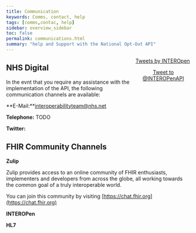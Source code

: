```yaml
---
title: Communication
keywords: Comms, contact, help
tags: [comms,contac, help]
sidebar: overview_sidebar
toc: false
permalink: communications.html
summary: "help and Support with the National Opt-Out API"
---
```

<div Style="width:30%;float:right;margin-left:3%">
  <a class="twitter-timeline" href="https://twitter.com/INTEROPenAPI" data-tweet-limit="3">Tweets by INTEROpen</a>
  <script async src="//platform.twitter.com/widgets.js" charset="utf-8"></script>
  <p style="text-align:center">
     <a href="https://twitter.com/intent/tweet?screen_name=INTEROPenAPI" class="twitter-mention-button" data-show-count="false">Tweet to @INTEROPenAPI</a>
    <script async src="//platform.twitter.com/widgets.js" charset="utf-8"></script>
  </p>
</div>


## NHS Digital 

In the evnt that you require any assistance with the implementation of the API, the following communication channels are available: 

**E-Mail:**interoperabilityteam@nhs.net

**Telephone:** TODO

**Twitter:**



## FHIR Community Channels

**Zulip**

Zulip provides access to an online community of FHIR enthusiasts, implementers and developers from across the globe, all working towards the common goal of a truly interoperable world.

You can join this community by visiting [https://chat.fhir.org](https://chat.fhir.org)


**INTEROPen**



**HL7**





